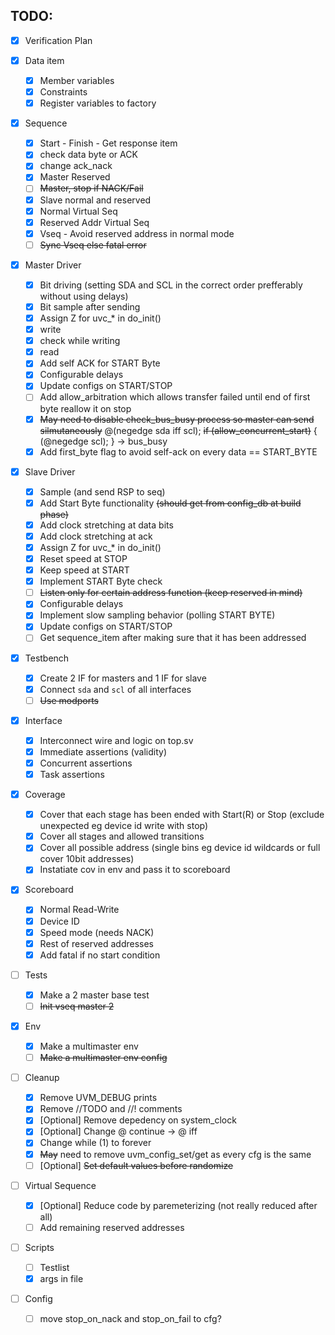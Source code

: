 ## TODO:
- [x] Verification Plan

- [x] Data item
  - [x] Member variables
  - [x] Constraints
  - [x] Register variables to factory

- [x] Sequence
  - [x] Start - Finish - Get response item
  - [x] check data byte or ACK
  - [x] change ack_nack
  - [x] Master Reserved
  - [ ] ~~Master, stop if NACK/Fail~~
  - [x] Slave normal and reserved
  - [x] Normal Virtual Seq
  - [x] Reserved Addr Virtual Seq
  - [x] Vseq - Avoid reserved address in normal mode
  - [ ] ~~Sync Vseq else fatal error~~

- [x] Master Driver
  - [x] Bit driving (setting SDA and SCL in the correct order prefferably without using delays)
  - [x] Bit sample after sending
  - [x] Assign Z for uvc_* in do_init()
  - [x] write
  - [x] check while writing
  - [x] read
  - [x] Add self ACK for START Byte
  - [x] Configurable delays
  - [x] Update configs on START/STOP
  - [ ] Add allow_arbitration which allows transfer failed until end of first byte
  reallow it on stop
  - [x] ~~May need to disable check_bus_busy process so master can send silmutaneously~~
  @(negedge sda iff scl); ~~if (allow_concurrent_start)~~ { (@negedge scl); } -> bus_busy
  - [x] Add first_byte flag to avoid self-ack on every data == START_BYTE

- [x] Slave Driver
  - [x] Sample (and send RSP to seq)
  - [x] Add Start Byte functionality ~~(should get from config_db at build phase)~~
  - [x] Add clock stretching at data bits
  - [x] Add clock stretching at ack
  - [x] Assign Z for uvc_* in do_init()
  - [x] Reset speed at STOP
  - [x] Keep speed at START
  - [x] Implement START Byte check
  - [ ] ~~Listen only for certain address function (keep reserved in mind)~~
  - [x] Configurable delays
  - [x] Implement slow sampling behavior (polling START BYTE)
  - [x] Update configs on START/STOP
  - [ ] Get sequence_item after making sure that it has been addressed

- [x] Testbench
  - [x] Create 2 IF for masters and 1 IF for slave
  - [x] Connect `sda` and `scl` of all interfaces
  - [ ] ~~Use modports~~

- [x] Interface
  - [x] Interconnect wire and logic on top.sv
  - [x] Immediate assertions (validity)
  - [x] Concurrent assertions
  - [x] Task assertions

- [x] Coverage
  - [x] Cover that each stage has been ended with Start(R) or Stop (exclude unexpected eg device id write with stop)
  - [x] Cover all stages and allowed transitions
  - [x] Cover all possible address (single bins eg device id wildcards or full cover 10bit addresses)
  - [x] Instatiate cov in env and pass it to scoreboard

- [x] Scoreboard
  - [x] Normal Read-Write
  - [x] Device ID
  - [x] Speed mode (needs NACK)
  - [x] Rest of reserved addresses
  - [x] Add fatal if no start condition

- [ ] Tests
  - [x] Make a 2 master base test
  - [ ] ~~Init vseq master 2~~

- [x] Env
  - [x] Make a multimaster env
  - [ ] ~~Make a multimaster env config~~

- [ ] Cleanup
  - [x] Remove UVM_DEBUG prints
  - [x] Remove //TODO and //! comments
  - [x] [Optional] Remove depedency on system_clock
  - [x] [Optional] Change @ continue -> @ iff
  - [x] Change while (1) to forever
  - [x] ~~May~~ need to remove uvm_config_set/get as every cfg is the same
  - [ ] [Optional] ~~Set default values before randomize~~

- [ ] Virtual Sequence
  - [x] [Optional] Reduce code by paremeterizing (not really reduced after all)
  - [ ] Add remaining reserved addresses

- [ ] Scripts
  - [ ] Testlist
  - [x] args in file

- [ ] Config
  - [ ] move stop_on_nack and stop_on_fail to cfg?

<!--
__IMPORTANT__ How to sync sequences for slave driver when 2 master are involved?
  1. make a slave driver that has a specific address
  2. make a slave driver that does not require sequence_items for addressing
    - Master asks WRITE, slave reads 2 bytes (address - register)
      - Device ID Write slave reads 2 bytes (devID - address)
      - 10-bit address (address1-address2-register)
      - 10-bit DeviceID (devID-addr1-addr2)
    - Master READ (1 byte, for all addresses, it has been addressed from before)
-->
